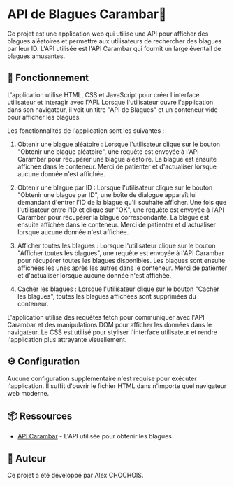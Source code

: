 # API de Blagues Carambar🍬

Ce projet est une application web qui utilise une API pour afficher des blagues aléatoires et permettre aux utilisateurs de rechercher des blagues par leur ID. L'API utilisée est l'API Carambar qui fournit un large éventail de blagues amusantes.

## 📃 Fonctionnement

L'application utilise HTML, CSS et JavaScript pour créer l'interface utilisateur et interagir avec l'API. Lorsque l'utilisateur ouvre l'application dans son navigateur, il voit un titre "API de Blagues" et un conteneur vide pour afficher les blagues.

Les fonctionnalités de l'application sont les suivantes :

1. Obtenir une blague aléatoire : Lorsque l'utilisateur clique sur le bouton "Obtenir une blague aléatoire", une requête est envoyée à l'API Carambar pour récupérer une blague aléatoire. La blague est ensuite affichée dans le conteneur. Merci de patienter et d'actualiser lorsque aucune donnée n'est affichée.

2. Obtenir une blague par ID : Lorsque l'utilisateur clique sur le bouton "Obtenir une blague par ID", une boîte de dialogue apparaît lui demandant d'entrer l'ID de la blague qu'il souhaite afficher. Une fois que l'utilisateur entre l'ID et clique sur "OK", une requête est envoyée à l'API Carambar pour récupérer la blague correspondante. La blague est ensuite affichée dans le conteneur. Merci de patienter et d'actualiser lorsque aucune donnée n'est affichée.

3. Afficher toutes les blagues : Lorsque l'utilisateur clique sur le bouton "Afficher toutes les blagues", une requête est envoyée à l'API Carambar pour récupérer toutes les blagues disponibles. Les blagues sont ensuite affichées les unes après les autres dans le conteneur. Merci de patienter et d'actualiser lorsque aucune donnée n'est affichée.

4. Cacher les blagues : Lorsque l'utilisateur clique sur le bouton "Cacher les blagues", toutes les blagues affichées sont supprimées du conteneur.

L'application utilise des requêtes fetch pour communiquer avec l'API Carambar et des manipulations DOM pour afficher les données dans le navigateur. Le CSS est utilisé pour styliser l'interface utilisateur et rendre l'application plus attrayante visuellement.

## ⚙️ Configuration

Aucune configuration supplémentaire n'est requise pour exécuter l'application. Il suffit d'ouvrir le fichier HTML dans n'importe quel navigateur web moderne.

## 📦 Ressources

- [API Carambar](https://carambar-api.onrender.com/api/blagues) - L'API utilisée pour obtenir les blagues.

## 👨 Auteur

Ce projet a été développé par Alex CHOCHOIS.

